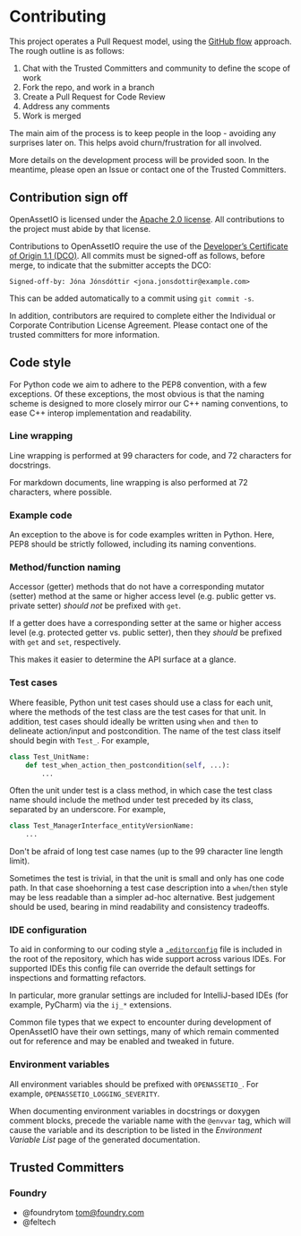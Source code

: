 # Contributing

This project operates a Pull Request model, using the [GitHub flow](https://guides.github.com/introduction/flow/index.html)
approach. The rough outline is as follows:

1. Chat with the Trusted Committers and community to define the scope of
   work
2. Fork the repo, and work in a branch
3. Create a Pull Request for Code Review
4. Address any comments
5. Work is merged

The main aim of the process is to keep people in the loop - avoiding any
surprises later on. This helps avoid churn/frustration for all involved.

More details on the development process will be provided soon. In the
meantime, please open an Issue or contact one of the Trusted Committers.

## Contribution sign off

OpenAssetIO is licensed under the [Apache 2.0 license](LICENSE). All
contributions to the project must abide by that license.

Contributions to OpenAssetIO require the use of the [Developer’s Certificate of Origin 1.1 (DCO)](https://developercertificate.org).
All commits must be signed-off as follows, before merge, to indicate
that the submitter accepts the DCO:

```
Signed-off-by: Jóna Jónsdóttir <jona.jonsdottir@example.com>
```

This can be added automatically to a commit using `git commit -s`.

In addition, contributors are required to complete either the Individual
or Corporate Contribution License Agreement. Please contact one of the
trusted committers for more information.

## Code style

For Python code we aim to adhere to the PEP8 convention, with a few
exceptions. Of these exceptions, the most obvious is that the naming
scheme is designed to more closely mirror our C++ naming conventions,
to ease C++ interop implementation and readability.

### Line wrapping

Line wrapping is performed at 99 characters for code, and 72 characters
for docstrings.

For markdown documents, line wrapping is also performed at 72
characters, where possible.

### Example code

An exception to the above is for code examples written in Python. Here,
PEP8 should be strictly followed, including its naming conventions.

### Method/function naming

Accessor (getter) methods that do not have a corresponding mutator
(setter) method at the same or higher access level (e.g. public getter
vs. private setter) _should not_ be prefixed with `get`.

If a getter does have a corresponding setter at the same or higher
access level (e.g. protected getter vs. public setter), then they
_should_ be prefixed with `get` and `set`, respectively.

This makes it easier to determine the API surface at a glance.

### Test cases

Where feasible, Python unit test cases should use a class for each unit,
where the methods of the test class are the test cases for that unit. In
addition, test cases should ideally be written using `when` and `then`
to delineate action/input and postcondition. The name of the test class
itself should begin with `Test_`. For example,

```python
class Test_UnitName:
    def test_when_action_then_postcondition(self, ...):
        ...
```

Often the unit under test is a class method, in which case the test
class name should include the method under test preceded by its class, 
separated by an underscore. For example,

```python
class Test_ManagerInterface_entityVersionName:
    ...
```

Don't be afraid of long test case names (up to the 99 character line 
length limit).

Sometimes the test is trivial, in that the unit is small and only has 
one code path. In that case shoehorning a test case description into a 
`when`/`then` style may be less readable than a simpler ad-hoc 
alternative. Best judgement should be used, bearing in mind readability
and consistency tradeoffs.

### IDE configuration

To aid in conforming to our coding style a [`.editorconfig`](https://editorconfig.org/)
file is included in the root of the repository, which has wide support
across various IDEs. For supported IDEs this config file can override
the default settings for inspections and formatting refactors.

In particular, more granular settings are included for IntelliJ-based
IDEs (for example, PyCharm) via the `ij_*` extensions.

Common file types that we expect to encounter during development of
OpenAssetIO have their own settings, many of which remain commented out
for reference and may be enabled and tweaked in future.

### Environment variables

All environment variables should be prefixed with `OPENASSETIO_`.
For example, `OPENASSETIO_LOGGING_SEVERITY`.

When documenting environment variables in docstrings or doxygen comment
blocks, precede the variable name with the `@envvar` tag, which will
cause the variable and its description to be listed in the _Environment
Variable List_ page of the generated documentation.

## Trusted Committers

### Foundry
- @foundrytom [tom@foundry.com](mailto:tom@foundry.com)
- @feltech
